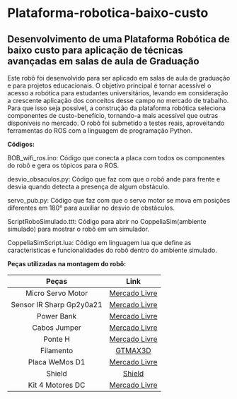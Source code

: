 # Plataforma-robotica-baixo-custo
## Desenvolvimento de uma Plataforma Robótica de baixo custo para aplicação de técnicas avançadas em salas de aula de Graduação

Este robô foi desenvolvido para ser aplicado em salas de aula de graduação e para projetos educacionais. O objetivo principal é tornar acessível o acesso a robótica para estudantes universitários, levando em consideração a crescente aplicação dos conceitos desse campo no mercado de trabalho. Para que isso seja possível, a construção da plataforma robótica seleciona componentes de custo-benefício, tornando-a mais acessível que outras disponíveis no mercado. O robô foi submetido a testes reais, aproveitando ferramentas do ROS com a linguagem de programação Python.

**Códigos:**

BOB_wifi_ros.ino: Código que conecta a placa com todos os componentes do robô e gera os tópicos para o ROS.

desvio_obsaculos.py: Código que faz com que o robô ande para frente e desvia quando detecta a presença de algum  obstáculo.

servo_pub.py: Código que faz com que o servo motor se mova em posiçôes diferentes em 180° para auxiliar no desvio de obstáculos.

ScriptRoboSimulado.ttt: Código para abrir no CoppeliaSim(ambiente simulado) para mostrar o robô em um simulador.

CoppeliaSimScript.lua: Código em linguagem lua que define as caracteristicas e funcionalidades do robô dentro do ambiente simulado.

**Peças utilizadas na montagem do robô:**

| Peças       | Link        | 
| :----:      |    :----:   |  
| Micro Servo Motor         | [Mercado Livre](https://produto.mercadolivre.com.br/MLB-3139089695-micro-servo-motor-arduino-sg90-_JM?matt_tool=18956390&utm_source=google_shopping&utm_medium=organic)       |
| Sensor IR Sharp Gp2y0a21  | [Mercado Livre](https://produto.mercadolivre.com.br/MLB-2725727762-modulo-sensor-infravermelho-distncia-sharp-2y0a21-_JM?matt_tool=63064967&matt_word=&matt_source=google&matt_campaign_id=14303413826&matt_ad_group_id=133431076203&matt_match_type=&matt_network=g&matt_device=c&matt_creative=584156655540&matt_keyword=&matt_ad_position=&matt_ad_type=pla&matt_merchant_id=605492465&matt_product_id=MLB2725727762&matt_product_partition_id=310365260760&matt_target_id=aud-378637574381:pla-310365260760&gclid=CjwKCAiA3KefBhByEiwAi2LDHBhuD4J47TRn5wFEKvKcYRpqmiZtxhCRZEjo1YG3NIdEcd02zvl_EhoC_PMQAvD_BwE)       |
| Power Bank                | [Mercado Livre](https://produto.mercadolivre.com.br/MLB-3097623157-carregador-movel-portatil-power-bank-10000mah-promoco-_JM?matt_tool=88313147&matt_word=&matt_source=google&matt_campaign_id=14303413859&matt_ad_group_id=125984304197&matt_match_type=&matt_network=g&matt_device=c&matt_creative=539354957424&matt_keyword=&matt_ad_position=&matt_ad_type=pla&matt_merchant_id=678853133&matt_product_id=MLB3097623157&matt_product_partition_id=1799289347936&matt_target_id=aud-378637574381:pla-1799289347936&gclid=CjwKCAiA3KefBhByEiwAi2LDHDN6SpKcyvIrvGK6yaXjNz9N1VUz9Ib3p3hB20MXCpHJs1RcFNS5EBoC8vMQAvD_BwE)       |
| Cabos Jumper              | [Mercado Livre](https://produto.mercadolivre.com.br/MLB-2936455665-cabo-wire-jumper-20cm-40-fios-fmea-macho-protoboard-arduino-_JM?matt_tool=63064967&matt_word=&matt_source=google&matt_campaign_id=14303413826&matt_ad_group_id=133431076203&matt_match_type=&matt_network=g&matt_device=c&matt_creative=584156655540&matt_keyword=&matt_ad_position=&matt_ad_type=pla&matt_merchant_id=314188124&matt_product_id=MLB2936455665&matt_product_partition_id=310365260760&matt_target_id=pla-310365260760&gclid=Cj0KCQiAxbefBhDfARIsAL4XLRr9Rjej-Su__5GFSKbmZpdeVRAfr-R-NG_vvmce2fubYwsm89WrPSEaAgP7EALw_wcB)       |
| Ponte H                   | [Mercado Livre](https://produto.mercadolivre.com.br/MLB-1347075835-driver-motor-ponte-h-dupla-l298n-_JM?matt_tool=63064967&matt_word=&matt_source=google&matt_campaign_id=14303413826&matt_ad_group_id=133431076203&matt_match_type=&matt_network=g&matt_device=c&matt_creative=584156655540&matt_keyword=&matt_ad_position=&matt_ad_type=pla&matt_merchant_id=646268484&matt_product_id=MLB1347075835&matt_product_partition_id=310365260760&matt_target_id=aud-378637574381:pla-310365260760&gclid=CjwKCAiA_6yfBhBNEiwAkmXy59VJPwVsSh-KYDl0VE_o9OfLCCYq6A4oF58dyhtshKfCfPAvB4MtLBoCbWgQAvD_BwE)       |
| Filamento                 | [GTMAX3D](https://www.gtmax3d.com.br/filamentos/abs-premium)       |
| Placa WeMos D1            | [Mercado Livre](https://produto.mercadolivre.com.br/MLB-1654901596-placa-wemos-d1-r2-wifi-esp8266-ide-compativel-do-arduino-_JM#position=4&search_layout=grid&type=item&tracking_id=2409f693-e2d9-49e7-b8de-bc74dc06932d)       |
| Shield                    | [Shield](https://github.com/VitorAssis9/Plataforma-robotica-baixo-custo/tree/main/Shield)   |
| Kit 4 Motores DC          | [Mercado Livre](https://produto.mercadolivre.com.br/MLB-2030898738-4-x-motor-dc-3-6v-cx-reduco-e-eixo-duplo-roda-68mm-cnf-_JM#position=35&search_layout=grid&type=item&tracking_id=693da132-0130-410f-833b-c241a175b180)       |

